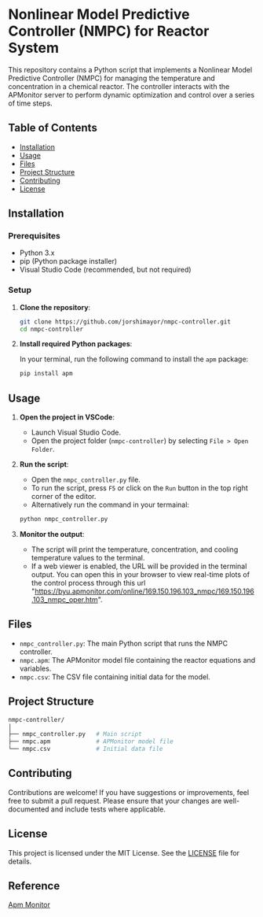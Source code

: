 
# Nonlinear Model Predictive Controller (NMPC) for Reactor System

This repository contains a Python script that implements a Nonlinear Model Predictive Controller (NMPC) for managing the temperature and concentration in a chemical reactor. The controller interacts with the APMonitor server to perform dynamic optimization and control over a series of time steps.

## Table of Contents

- [Installation](#installation)
- [Usage](#usage)
- [Files](#files)
- [Project Structure](#project-structure)
- [Contributing](#contributing)
- [License](#license)

## Installation

### Prerequisites

- Python 3.x
- pip (Python package installer)
- Visual Studio Code (recommended, but not required)

### Setup

1. **Clone the repository**:

   ```bash
   git clone https://github.com/jorshimayor/nmpc-controller.git
   cd nmpc-controller
   ```

2. **Install required Python packages**:

   In your terminal, run the following command to install the `apm` package:

   ```bash
   pip install apm
   ```

## Usage

1. **Open the project in VSCode**:

   - Launch Visual Studio Code.
   - Open the project folder (`nmpc-controller`) by selecting `File > Open Folder`.

2. **Run the script**:

   - Open the `nmpc_controller.py` file.
   - To run the script, press `F5` or click on the `Run` button in the top right corner of the editor.
   - Alternatively run the command in your termainal:

   ```bash
   python nmpc_controller.py
    ```

3. **Monitor the output**:

   - The script will print the temperature, concentration, and cooling temperature values to the terminal.
   - If a web viewer is enabled, the URL will be provided in the terminal output. You can open this in your browser to view real-time plots of the control process through this url "<https://byu.apmonitor.com/online/169.150.196.103_nmpc/169.150.196.103_nmpc_oper.htm>".

## Files

- `nmpc_controller.py`: The main Python script that runs the NMPC controller.
- `nmpc.apm`: The APMonitor model file containing the reactor equations and variables.
- `nmpc.csv`: The CSV file containing initial data for the model.

## Project Structure

```bash
nmpc-controller/
│
├── nmpc_controller.py   # Main script
├── nmpc.apm             # APMonitor model file
└── nmpc.csv             # Initial data file
```

## Contributing

Contributions are welcome! If you have suggestions or improvements, feel free to submit a pull request. Please ensure that your changes are well-documented and include tests where applicable.

## License

This project is licensed under the MIT License. See the [LICENSE](LICENSE) file for details.

## Reference

[Apm Monitor](https://github.com/APMonitor/apm_server/tree/master)
